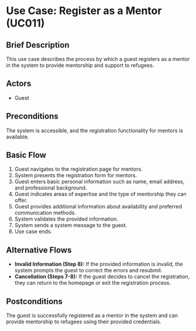 # Use Case: Register as a Mentor (UC011)

## Brief Description
This use case describes the process by which a guest registers as a mentor in the system to provide mentorship and support to refugees.

## Actors
- Guest

## Preconditions
The system is accessible, and the registration functionality for mentors is available.

## Basic Flow
1. Guest navigates to the registration page for mentors.
2. System presents the registration form for mentors.
3. Guest enters basic personal information such as name, email address, and professional background.
4. Guest indicates areas of expertise and the type of mentorship they can offer.
5. Guest provides additional information about availability and preferred communication methods. 
6. System validates the provided information. 
7. System sends a system message to the guest. 
8. Use case ends.

## Alternative Flows
- **Invalid Information (Step 8):** If the provided information is invalid, the system prompts the guest to correct the errors and resubmit.
- **Cancellation (Steps 7-8):** If the guest decides to cancel the registration, they can return to the homepage or exit the registration process.

## Postconditions
The guest is successfully registered as a mentor in the system and can provide mentorship to refugees using their provided credentials.

